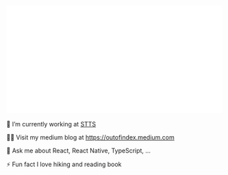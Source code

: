 

![header](https://github.com/Schabaani/Schabaani/blob/master/a.svg?raw=true)

<!--
**Schabaani/Schabaani** is a ✨ _special_ ✨ repository because its `README.md` (this file) appears on your GitHub profile.

Here are some ideas to get you started:

- 🔭 I’m currently working on ...
- 🌱 I’m currently learning ...
- 👯 I’m looking to collaborate on ...
- 🤔 I’m looking for help with ...
- 💬 Ask me about ...
- 📫 How to reach me: ...
- 😄 Pronouns: ...
- ⚡ Fun fact: ...
-->


🔭 I’m currently working at [STTS](https://stts.ir)


👨‍💻 Visit my medium blog at https://outofindex.medium.com

<!--🌐 My Linkedin page is https://www.linkedin.com/in/schabaani/ -->

💬 Ask me about React, React Native, TypeScript, ...

⚡ Fun fact I love hiking and reading book
